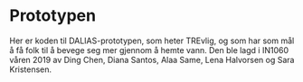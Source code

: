 # Prototypen
Her er koden til DALIAS-prototypen, som heter TREvlig, og som har som mål å få folk til å bevege seg mer gjennom å hemte vann.
Den ble lagd i IN1060 våren 2019 av Ding Chen, Diana Santos, Alaa Same, Lena Halvorsen og Sara Kristensen.
